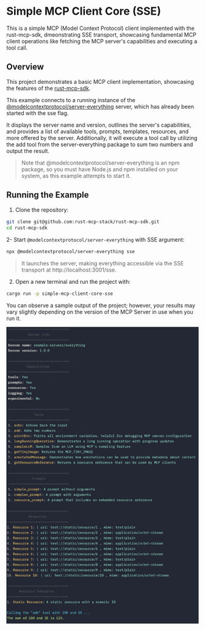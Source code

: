 # Simple MCP Client Core (SSE)

This is a simple MCP (Model Context Protocol) client implemented with the rust-mcp-sdk, dmeonstrating SSE transport, showcasing fundamental MCP client operations like fetching the MCP server's capabilities and executing a tool call.

## Overview

This project demonstrates a basic MCP client implementation, showcasing the features of the [rust-mcp-sdk](https://github.com/rust-mcp-stack/rust-mcp-sdk).

This example connects to a running instance of the [@modelcontextprotocol/server-everything](https://www.npmjs.com/package/@modelcontextprotocol/server-everything) server, which has already been started with the sse flag.

It displays the server name and version, outlines the server's capabilities, and provides a list of available tools, prompts, templates, resources, and more offered by the server. Additionally, it will execute a tool call by utilizing the add tool from the server-everything package to sum two numbers and output the result.

> Note that @modelcontextprotocol/server-everything is an npm package, so you must have Node.js and npm installed on your system, as this example attempts to start it.

## Running the Example

1. Clone the repository:

```bash
git clone git@github.com:rust-mcp-stack/rust-mcp-sdk.git
cd rust-mcp-sdk
```

2- Start `@modelcontextprotocol/server-everything` with SSE argument:

```bash
npx @modelcontextprotocol/server-everything sse
```

> It launches the server, making everything accessible via the SSE transport at http://localhost:3001/sse.

2. Open a new terminal and run the project with:

```bash
cargo run -p simple-mcp-client-core-sse
```

You can observe a sample output of the project; however, your results may vary slightly depending on the version of the MCP Server in use when you run it.

<img src="../../assets/examples/simple-mcp-client-sse.png" width="640"/>
